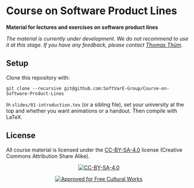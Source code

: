 # Course on Software Product Lines

**Material for lectures and exercises on software product lines**

*The material is currently under development. We do not recommend to use it at this stage. If you have any feedback, please contact [Thomas Thüm](mailto:thomas.thuem@uni-ulm.de).*

## Setup

Clone this repository with:

```
git clone --recursive git@github.com:SoftVarE-Group/Course-on-Software-Product-Lines
```

In `slides/01-introduction.tex` (or a sibling file), set your university at the top and whether you want animations or a handout.
Then compile with LaTeX.

## License

All course material is licensed under the <a href="http://creativecommons.org/licenses/by-sa/4.0/">CC-BY-SA-4.0</a> license (Creative Commons Attribution Share Alike).

<p align="center">
	<a href="http://creativecommons.org/licenses/by-sa/4.0/"><img src="https://i.creativecommons.org/l/by-sa/4.0/88x31.png" alt="CC-BY-SA-4.0"/></a>
</p>

<p align="center">
	<a href="https://creativecommons.org/share-your-work/public-domain/freeworks"><img src="https://upload.wikimedia.org/wikipedia/commons/b/b7/Approved-for-free-cultural-works.svg" alt="Approved for Free Cultural Works"/></a>
</p>
